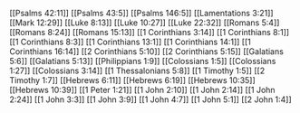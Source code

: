 [[Psalms 42:11]]
[[Psalms 43:5]]
[[Psalms 146:5]]
[[Lamentations 3:21]]
[[Mark 12:29]]
[[Luke 8:13]]
[[Luke 10:27]]
[[Luke 22:32]]
[[Romans 5:4]]
[[Romans 8:24]]
[[Romans 15:13]]
[[1 Corinthians 3:14]]
[[1 Corinthians 8:1]]
[[1 Corinthians 8:3]]
[[1 Corinthians 13:1]]
[[1 Corinthians 14:1]]
[[1 Corinthians 16:14]]
[[2 Corinthians 5:10]]
[[2 Corinthians 5:15]]
[[Galatians 5:6]]
[[Galatians 5:13]]
[[Philippians 1:9]]
[[Colossians 1:5]]
[[Colossians 1:27]]
[[Colossians 3:14]]
[[1 Thessalonians 5:8]]
[[1 Timothy 1:5]]
[[2 Timothy 1:7]]
[[Hebrews 6:11]]
[[Hebrews 6:19]]
[[Hebrews 10:35]]
[[Hebrews 10:39]]
[[1 Peter 1:21]]
[[1 John 2:10]]
[[1 John 2:14]]
[[1 John 2:24]]
[[1 John 3:3]]
[[1 John 3:9]]
[[1 John 4:7]]
[[1 John 5:1]]
[[2 John 1:4]]

